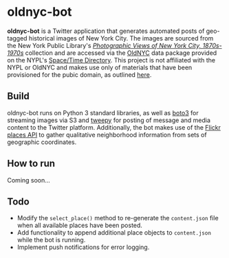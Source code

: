 # oldnyc-bot

**oldnyc-bot** is a Twitter application that generates automated posts of geo-tagged historical images of New York City. The images are sourced from the New York Public Library's [*Photographic Views of New York City, 1870s-1970s*](https://digitalcollections.nypl.org/collections/photographic-views-of-new-york-city-1870s-1970s-from-the-collections-of-the-ne-2#/?tab=about) collection and are accessed via the [OldNYC](https://www.oldnyc.org/) data package provided on the NYPL's [Space/Time Directory](http://spacetime.nypl.org/#data-oldnyc). This project is not affiliated with the NYPL or OldNYC and makes use only of materials that have been provisioned for the pubic domain, as outlined [here](https://www.nypl.org/help/about-nypl/legal-notices/website-terms-and-conditions).

## Build

oldnyc-bot runs on Python 3 standard libraries, as well as [boto3](https://github.com/boto/boto3) for streaming images via S3 and [tweepy](https://github.com/tweepy/tweepy) for posting of message and media content to the Twitter platform. Additionally, the bot makes use of the [Flickr places API](https://www.flickr.com/services/api/flickr.places.findByLatLon.html) to gather qualitative neighborhood information from sets of geographic coordinates. 


## How to run

Coming soon...

## Todo
* Modify the `select_place()` method to re-generate the `content.json` file when all available places have been posted.
* Add functionality to append additional place objects to `content.json` while the bot is running.
* Implement push notifications for error logging.


